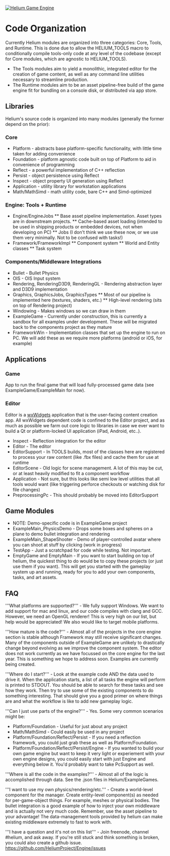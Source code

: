 <a href="http://heliumproject.github.io/">![Helium Game Engine](https://raw.github.com/HeliumProject/Engine/master/Documentation/Helium.png)</a>

# Code Organization #

Currently Helium modules are organized into three categories: Core, Tools, and Runtime.  This is done due to allow the HELIUM\_TOOLS macro to conditionally compile tools-only code at any level of the codebase (except for Core modules, which are agnostic to HELIUM\_TOOLS).
* The Tools modules aim to yield a monolithic, integrated editor for the creation of game content, as well as any command line utilities necessary to streamline production.
* The Runtime modules aim to be an asset pipeline-free build of the game engine fit for bundling on a console disk, or distributed via app store.

## Libraries ##

Helium's source code is organized into many modules (generally the former depend on the prior):

### Core ###

* Platform - abstracts base platform-specific functionality, with little time taken for adding convenience
* Foundation - platform agnostic code built on top of Platform to aid in convenience of programming
* Reflect - a powerful implementation of C++ reflection
* Persist - object persistence using Reflect
* Inspect - object property UI generation using Reflect
* Application - utility library for workstation applications
* Math/MathSimd - math utility code, bare C++ and Simd-optimized

### Engine: Tools + Runtime ### 

* Engine/EngineJobs
** Base asset pipeline implementation. Asset types are in downstream projects.
** Cache-based asset loading (intended to be used in shipping products or embedded devices, not when developing on PC)
** Jobs (I don't think we use these now, or we use them very minimally. Not to be confused with tasks!)
* Framework/FrameworkImpl
** Component system
** World and Entity classes
** Task system

### Components/Middleware Integrations ###

* Bullet - Bullet Physics
* OIS - OIS Input system
* Rendering, RenderingD3D9, RenderingGL - Rendering abstraction layer and D3D9 implementation
* Graphics, GraphicsJobs, GraphicsTypes
** Most of our pipeline is implemented here (textures, shaders, etc.)
** High-level rendering (sits on top of Rendering project)
* Windowing - Makes windows so we can draw in them
* ExampleGame - Currently under construction, this is currently a sandbox for all examples under development. These will be migrated back to the components project as they mature
* FrameworkWin - Implementation classes that set up the engine to run on PC. We will add these as we require more platforms (android or iOS, for example)

## Applications ##

### Game ###

App to run the final game that will load fully-processed game data (see ExampleGame/ExampleMain for now).

### Editor ###

Editor is a [wxWidgets](http://wxwidgets.org) application that is the user-facing content creation app.  All wxWidgets dependent code is confined to the Editor project, and as much as possible we farm out core logic to libraries in case we ever want to build a Qt or platform-locked UI application (iPad, Android, etc..).

* Inspect - Reflection integration for the editor
* Editor - The editor
* EditorSupport - In TOOLS builds, most of the classes here are registered to process your raw content (like .fbx files) and cache them for use at runtime
* EditorScene - Old logic for scene management. A lot of this may be cut, or at least heavily modified to fit a component workflow
* Application - Not sure, but this looks like semi low level utilities that all tools would want (like triggering perforce checkouts or watching disk for file changes)
* PreprocessingPc - This should probably be moved into EditorSupport

## Game Modules ##

* NOTE: Demo-specific code is in ExampleGame project
* ExampleMain_PhysicsDemo - Drops some boxes and spheres on a plane to demo bullet integration and rendering
* ExampleMain_ShapeShooter - Demo of player-controlled avatar where you can shoot at stuff by clicking (work in progress)
* TestApp - Just a scratchpad for code while testing. Not important.
* EmptyGame and EmptyMain - If you want to start building on top of helium, the quickest thing to do would be to copy these projects (or just use them if you want). This will get you started with the gameplay system up and running, ready for you to add your own components, tasks, and art assets.

## FAQ ##

'''What platforms are supported?''' - We fully support Windows. We want to add support for mac and linux, and our code compiles with clang and GCC. However, we need an OpenGL renderer! This is very high on our list, but help would be appreciated! We also would like to target mobile platforms.

'''How mature is the code?''' - Almost all of the projects in the core engine section is stable although Framework may still receive significant changes. Many of the components outside of ExampleGame are unlikely to drastically change beyond evolving as we improve the component system. The editor does not work currently as we have focussed on the core engine for the last year. This is something we hope to address soon. Examples are currently being created.

'''Where do I start?''' - Look at the example code AND the data used to drive it. When the application starts, a list of all tasks the engine will perform is printed to STDOUT. You should be able to search for these tasks and see how they work. Then try to use some of the existing components to do something interesting. That should give you a good primer on where things are and what the workflow is like to add new gameplay logic.

'''Can I just use parts of the engine?''' - Yes. Some very common scenarios might be:
* Platform/Foundation - Useful for just about any project
* Math/MathSimd - Could easily be used in any project
* Platform/Foundation/Reflect/Persist - If you need a reflection framework, you could just grab these as well as Platform/Foundation.
* Platform/Foundation/Reflect/Persist/Engine - If you wanted to build your own game engine but want to keep it very light or experiement with your own engine designs, you could easily start with just Engine and everything below it. You'd probably want to take PcSupport as well.

'''Where is all the code in the examples?''' - Almost all of the logic is accomplished through data. See the .json files in Helium/ExampleGames.

'''I want to use my own physics/rendering/etc.''' - Create a world-level component for the manager. Create entity-level component(s) as needed for per-game-object things. For example, meshes or physical bodies. The bullet integration is a good example of how to inject your own middleware and is actually not very much code. Remember, use the asset pipeline to your advantage! The data-management tools provided by helium can make existing middleware extremely to fast to work with.

'''I have a question and it's not on this list''' - Join freenode, channel #helium, and ask away. If you're still stuck and think something is broken, you could also create a github issue. https://github.com/HeliumProject/Engine/issues

